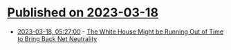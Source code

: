 # [Published on 2023-03-18](index.md)

* [2023-03-18, 05:27:00](https://soylentnews.org/politics/article.pl?sid=23/03/16/1858238&from=rss) - [The White House Might be Running Out of Time to Bring Back Net Neutrality](https://soylentnews.org/politics/article.pl?sid=23/03/16/1858238&from=rss)
